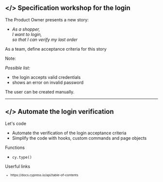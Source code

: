 



## &lt;/> Specification workshop for the login
<!-- .element: data-toc-label="</> Verify the login" -->

<div class="exercice text-level-3">
  <p>The Product Owner presents a new story:
  <ul>
    <li><i> As a shopper,<br>
    I want to login,<br>
    so that I can verify my last order</i>
  </ul>
  <p class="mt-125">As a team, define acceptance criteria for this story
</div>

Note:

_Possible list:_

- the login accepts valid credentials
- shows an error on invalid password


The user can be created manually.

---

## </> Automate the login verification
<!-- .element: data-toc-exclude -->

<div class="exercice">
  <p>Let's code
  <ul>
    <li>Automate the verification of the login acceptance criteria
    <li>Simplify the code with hooks, custom commands and page objects
  </ul>
  <p>Functions
  <ul>
    <li><code>cy.type()</code>
  </ul>
  <p>Userful links
  <ul style="font-size:75%">
    <li class="url-link">https://docs.cypress.io/api/table-of-contents
  </ul>
</div>
